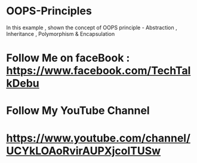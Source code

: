 # OOPS-Principles
In this example , shown the concept of OOPS principle - Abstraction , Inheritance , Polymorphism &amp; Encapsulation
# Follow Me on faceBook  :  https://www.facebook.com/TechTalkDebu
# Follow My YouTube Channel
# https://www.youtube.com/channel/UCYkLOAoRvirAUPXjcolTUSw
